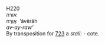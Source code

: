 <body>
  <p>H220<br>  אורה  <br> אֲוֵרָה  ‎  ‘ăvêrâh  <br><i>av-ay-raw‘ </i><br>By transposition for <a href="h0723.htm">723</a>  a <i>stall: - </i>cote.<br></p>
 </body>